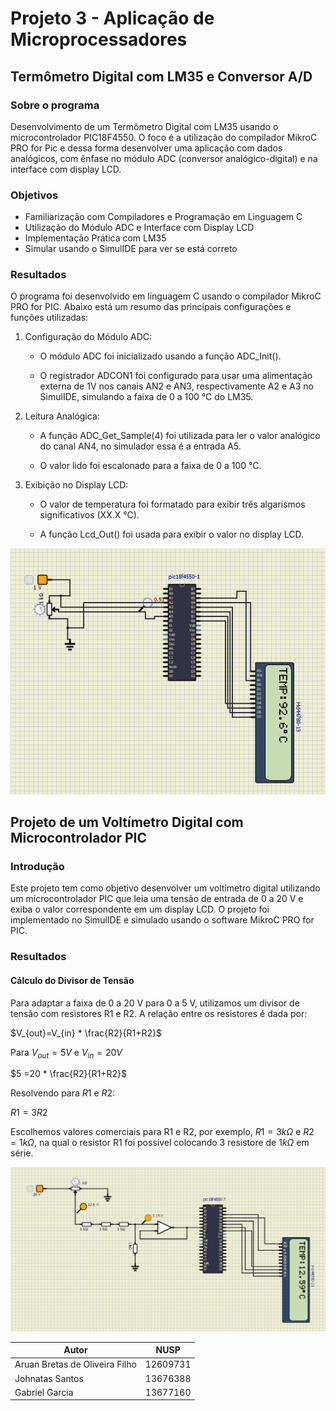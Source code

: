 # Projeto 3 - Aplicação de Microprocessadores

## Termômetro Digital com LM35 e Conversor A/D

### Sobre o programa

Desenvolvimento de um Termômetro Digital com LM35 usando o microcontrolador PIC18F4550. O foco é a utilização do compilador MikroC PRO for Pic e dessa forma desenvolver uma aplicação com dados analógicos, com ênfase no módulo ADC (conversor analógico-digital) e na interface com display LCD. 

### Objetivos
 * Familiarização com Compiladores e Programação em Linguagem C
 * Utilização do Módulo ADC e Interface com Display LCD
 * Implementação Prática com LM35
 * Simular usando o SimulIDE para ver se está correto

### Resultados

O programa foi desenvolvido em linguagem C usando o compilador MikroC PRO for PIC. Abaixo está um resumo das principais configurações e funções utilizadas:

1. Configuração do Módulo ADC:

   * O módulo ADC foi inicializado usando a função ADC_Init().

   * O registrador ADCON1 foi configurado para usar uma alimentação externa de 1V nos canais AN2 e AN3, respectivamente A2 e A3 no SimulIDE, simulando a faixa de 0 a 100 °C do LM35.

1. Leitura Analógica:

   * A função ADC_Get_Sample(4) foi utilizada para ler o valor analógico do canal AN4, no simulador essa é a entrada A5.

   * O valor lido foi escalonado para a faixa de 0 a 100 °C.

1. Exibição no Display LCD:

   * O valor de temperatura foi formatado para exibir três algarismos significativos (XX.X °C).

   * A função Lcd_Out() foi usada para exibir o valor no display LCD.
  
![](./termometro.png)


## Projeto de um Voltímetro Digital com Microcontrolador PIC

### Introdução
Este projeto tem como objetivo desenvolver um voltímetro digital utilizando um microcontrolador PIC que leia uma tensão de entrada de 0 a 20 V e exiba o valor correspondente em um display LCD. O projeto foi implementado no SimulIDE e simulado usando o software MikroC PRO for PIC.

### Resultados

#### Cálculo do Divisor de Tensão
Para adaptar a faixa de 0 a 20 V para 0 a 5 V, utilizamos um divisor de tensão com resistores R1 e R2. A relação entre os resistores é dada por:

$V_{out}=V_{in} * \frac{R2}{R1+R2}$


Para $V_{out} = 5V$ e $V_{in} = 20V$

$5 =20 * \frac{R2}{R1+R2}$

Resolvendo para $R1$ e $R2$:

$R1=3R2$

Escolhemos valores comerciais para R1 e R2, por exemplo, $R1 = 3kΩ$ e $R2 = 1kΩ$, na qual o resistor R1 foi possível colocando 3 resistore de $1kΩ$ em série.


![](./voltimetro.png)

| Autor                          | NUSP      |
| ------------------------------ | --------- |
| Aruan Bretas de Oliveira Filho | 12609731  |
| Johnatas Santos                | 13676388  |
| Gabriel Garcia                 | 13677160  |

